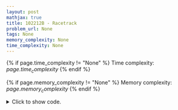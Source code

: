 ```yaml
---
layout: post
mathjax: true
title: 102212B - Racetrack
problem_url: None
tags: None
memory_complexity: None
time_complexity: None
---
```




{% if page.time_complexity != "None" %}
Time complexity: ${{ page.time_complexity }}$
{% endif %}

{% if page.memory_complexity != "None" %}
Memory complexity: ${{ page.memory_complexity }}$
{% endif %}

<details>
<summary>
<p style="display:inline">Click to show code.</p>
</summary>
```cpp
{% raw %}
using namespace std;
int gcd(int a, int b) { return (b == 0 ? a : gcd(b, a % b)); }
int lcm(int a, int b) { return (a * (b / gcd(a, b))); }
int main(void)
{
    int a, b;
    cin >> a >> b;
    cout << lcm(a, b) << endl;
    return 0;
}

{% endraw %}
```
</details>

